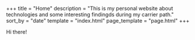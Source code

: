 +++
title = "Home"
description = "This is my personal website about technologies and some interesting findingds during my carrier path."
sort_by = "date"
template = "index.html"
page_template = "page.html"
+++

Hi there!


